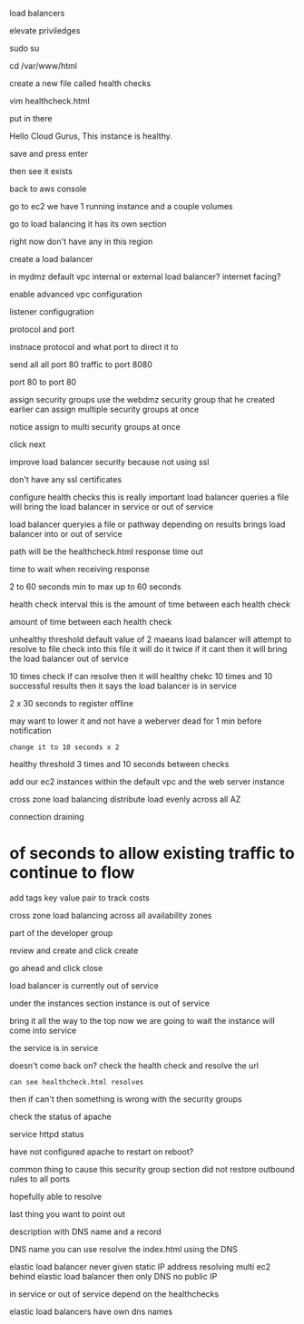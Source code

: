 load balancers

elevate priviledges

sudo su

cd /var/www/html

create a new file called health checks

vim healthcheck.html

put in there 


Hello Cloud Gurus, This instance is healthy.

save and press enter

then see it exists

back to aws console

go to ec2 we have 1 running instance and a couple volumes

go to load balancing
it has its own section

right now don't have any in this region

create a load balancer

in mydmz
default vpc
internal or external load balancer?
internet facing?


enable advanced vpc configuration 

listener configugration

protocol and port 

instnace protocol and what port to direct it to 

send all all port 80 traffic to port 8080

port 80 to port 80

assign security groups
use the webdmz security group that he created earlier
can assign multiple security groups at once

notice assign to multi security groups at once

click next

improve load balancer security because not using ssl

don't have any ssl certificates

configure health checks
	this is really important
	load balancer queries a file
		will bring the load balancer in service or out of service

load balancer
queryies a file or pathway 
depending on results brings load balancer into or out of service

path will be the healthcheck.html
response time out

time to wait when receiving response

2 to 60 seconds
	min to max up to 60 seconds

health check interval
	this is the amount of time between each health check

amount of time between each health check


unhealthy threshold
	default value of 2
maeans load balancer will attempt to resolve to file
	check into this file 
it will do it twice
if it cant then it will bring the load balancer out of service

10 times check if can resolve then it will 
		healthy chekc
		10 times and 10 successful results then it says the load balancer is in service


2 x 30 seconds to register offline
	
may want to lower it and not have a weberver dead for 1 min before notification

	change it to 10 seconds x 2

healthy threshold 3 times
and 10 seconds between checks


add our ec2 instances
	within the default vpc and the web server instance

cross zone load balancing
distribute load evenly
across all AZ

connection draining
# of seconds to allow  existing traffic to continue to flow

add tags key value pair to track costs

cross zone load balancing across all availability zones

part of the developer group

review and create and click create

go ahead and click close

load balancer is currently out of service

under the instances section
	instance is out of service


bring it all the way to the top now we are going to wait
the instance will come into service

the service is in service

doesn't come back on?
check the health check and resolve the url

	can see healthcheck.html resolves

then if can't then something is wrong with the security groups

check the status of apache

service httpd status

have not configured apache to restart on reboot?

common thing to cause this security group section did not restore outbound rules to all ports


hopefully able to resolve

last thing you want to point out

description with DNS name and a record

DNS name you can use 
	resolve the index.html using the DNS

elastic load balancer never given static IP address
resolving multi ec2 behind elastic load balancer then only DNS no public IP

in service or out of service depend on the healthchecks

elastic load balancers have own dns names 


